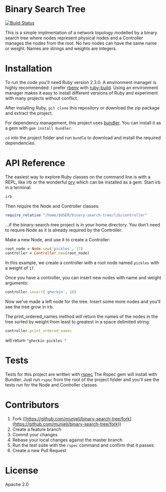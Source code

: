 # Binary Search Tree
[![Build Status](https://travis-ci.org/munjeli/binary-search-tree.svg?branch=master)](https://travis-ci.org/munjeli/binary-search-tree)

This is a simple implmentation of a network topology modelled by a binary search tree where nodes represent physical nodes and a Controller manages the nodes from the root. No two nodes can have the same name or weight. Names are strings and weights are integers.

# Installation

To run the code you'll need Ruby version 2.3.0\. A environment manager is highly recommended: I prefer [rbenv](https://github.com/rbenv/rbenv) with [ruby-build](https://github.com/rbenv/ruby-build). Using an environment manager makes it easy to install different versions of Ruby and experiment with many projects without conflict.

After installing Ruby, `git clone` this repository or download the zip package and extract the project.

For dependency management, this project uses [bundler](http://bundler.io). You can install it as a gem with `gem install bundler`.

`cd` into the project folder and run `bundle` to download and install the required dependencies.

# API Reference

The easiest way to explore Ruby classes on the command line is with a REPL, like irb or the wonderful [pry](http://pryrepl.org/) which can be installed as a gem. Start irb in a terminal:

```ruby
irb
```

Then require the Node and Controller classes:

```ruby
require_relative "/home/$USER/binary-search-tree/lib/controller"
```

...if the binary-search-tree project is in your home directory. You don't need to require Node as it is already required by the Controller.

Make a new Node, and use it to create a Controller:

```ruby
root_node = Node.new('pickles', 17)
controller = Controller.new(root_node)
```

In this example, we create a controller with a root node named `pickles` with a weight of `17`.  

Once you have a controller, you can insert new nodes with name and weight arguments:

```ruby
controller.insert('gherkin', 16)
```

Now we've made a left node for the tree. Insert some more nodes and you'll see the tree grow in irb.

The print_ordered_names method will return the names of the nodes in the tree sorted by weight from least to greatest in a space delimited string:

```ruby
controller.print_ordered_names
```

will return `"gherkin pickles "`

# Tests

Tests for this project are written with [rspec](http://rspec.info/) The Rspec gem will install with Bundler. Just run `rspec` from the root of the project folder and you'll see the tests run for the Node and Controller classes.

# Contributors

1. Fork ([https://github.com/munjeli/binary-search-tree/fork](https://github.com/munjeli/binary-search-tree/fork))
1. Create a feature branch
1. Commit your changes
1. Rebase your local changes against the master branch
1. Run the test suite with the `rspec` command and confirm that it passes
1. Create a new Pull Request

# License

Apache 2.0
